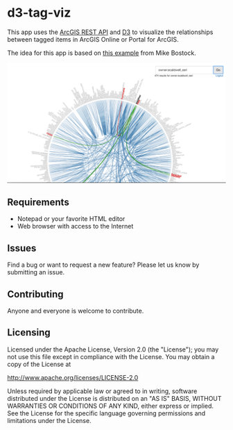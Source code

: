 # d3-tag-viz

This app uses the [ArcGIS REST API](http://www.arcgis.com/apidocs/rest/) and [D3](http://d3js.org/) to visualize the relationships between tagged items in ArcGIS Online or Portal for ArcGIS. 

The idea for this app is based on [this example](http://bl.ocks.org/mbostock/7607999) from Mike Bostock.

![Screenshot](d3-tag-viz.png)

## Requirements

* Notepad or your favorite HTML editor
* Web browser with access to the Internet

## Issues

Find a bug or want to request a new feature?  Please let us know by submitting an issue.

## Contributing

Anyone and everyone is welcome to contribute.

## Licensing

Licensed under the Apache License, Version 2.0 (the "License");
you may not use this file except in compliance with the License.
You may obtain a copy of the License at

   http://www.apache.org/licenses/LICENSE-2.0

Unless required by applicable law or agreed to in writing, software
distributed under the License is distributed on an "AS IS" BASIS,
WITHOUT WARRANTIES OR CONDITIONS OF ANY KIND, either express or implied.
See the License for the specific language governing permissions and
limitations under the License.